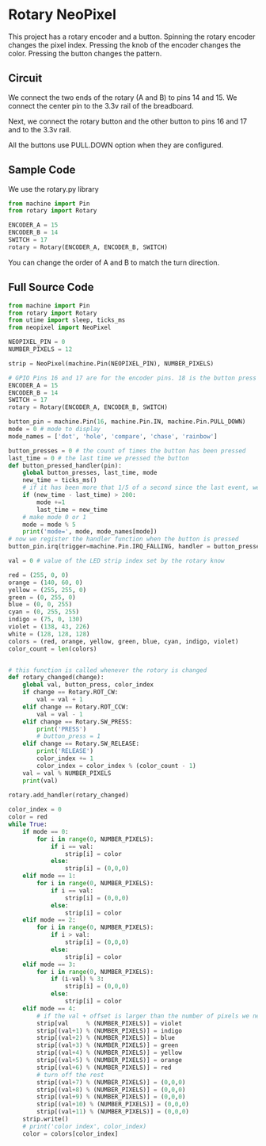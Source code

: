 # Rotary NeoPixel

This project has a rotary encoder and a button.  Spinning the rotary encoder changes the pixel index.  Pressing the knob of the encoder changes the color.   Pressing the button changes the pattern.

## Circuit

We connect the two ends of the rotary (A and B) to pins 14 and 15.  We connect the center pin to the 3.3v rail of the breadboard.

Next, we connect the rotary button and the other button to pins 16 and 17 and to the 3.3v rail.

All the buttons use PULL.DOWN option when they are configured.

## Sample Code

We use the rotary.py library

```py
from machine import Pin
from rotary import Rotary

ENCODER_A = 15
ENCODER_B = 14
SWITCH = 17
rotary = Rotary(ENCODER_A, ENCODER_B, SWITCH)
```

You can change the order of A and B to match the turn direction.

## Full Source Code

```py
from machine import Pin
from rotary import Rotary
from utime import sleep, ticks_ms
from neopixel import NeoPixel

NEOPIXEL_PIN = 0
NUMBER_PIXELS = 12

strip = NeoPixel(machine.Pin(NEOPIXEL_PIN), NUMBER_PIXELS)

# GPIO Pins 16 and 17 are for the encoder pins. 18 is the button press switch.
ENCODER_A = 15
ENCODER_B = 14
SWITCH = 17
rotary = Rotary(ENCODER_A, ENCODER_B, SWITCH)

button_pin = machine.Pin(16, machine.Pin.IN, machine.Pin.PULL_DOWN)
mode = 0 # mode to display
mode_names = ['dot', 'hole', 'compare', 'chase', 'rainbow']

button_presses = 0 # the count of times the button has been pressed
last_time = 0 # the last time we pressed the button
def button_pressed_handler(pin):
    global button_presses, last_time, mode
    new_time = ticks_ms()
    # if it has been more that 1/5 of a second since the last event, we have a new event
    if (new_time - last_time) > 200: 
        mode +=1
        last_time = new_time
    # make mode 0 or 1
    mode = mode % 5
    print('mode=', mode, mode_names[mode])
# now we register the handler function when the button is pressed
button_pin.irq(trigger=machine.Pin.IRQ_FALLING, handler = button_pressed_handler)

val = 0 # value of the LED strip index set by the rotary know

red = (255, 0, 0)
orange = (140, 60, 0)
yellow = (255, 255, 0)
green = (0, 255, 0)
blue = (0, 0, 255)
cyan = (0, 255, 255)
indigo = (75, 0, 130)
violet = (138, 43, 226)
white = (128, 128, 128)
colors = (red, orange, yellow, green, blue, cyan, indigo, violet)
color_count = len(colors)


# this function is called whenever the rotory is changed
def rotary_changed(change):
    global val, button_press, color_index
    if change == Rotary.ROT_CW:
        val = val + 1
    elif change == Rotary.ROT_CCW:
        val = val - 1      
    elif change == Rotary.SW_PRESS:
        print('PRESS')
        # button_press = 1
    elif change == Rotary.SW_RELEASE:
        print('RELEASE')
        color_index += 1
        color_index = color_index % (color_count - 1)
    val = val % NUMBER_PIXELS
    print(val) 
    
rotary.add_handler(rotary_changed)

color_index = 0
color = red
while True:
    if mode == 0:
        for i in range(0, NUMBER_PIXELS):
            if i == val:
                strip[i] = color
            else:
                strip[i] = (0,0,0)
    elif mode == 1:
        for i in range(0, NUMBER_PIXELS):
            if i == val:
                strip[i] = (0,0,0)
            else:
                strip[i] = color
    elif mode == 2:
        for i in range(0, NUMBER_PIXELS):
            if i > val:
                strip[i] = (0,0,0)
            else:
                strip[i] = color
    elif mode == 3:
        for i in range(0, NUMBER_PIXELS):
            if (i-val) % 3:
                strip[i] = (0,0,0)
            else:
                strip[i] = color    
    elif mode == 4:
        # if the val + offset is larger than the number of pixels we need to do a modulo
        strip[val     % (NUMBER_PIXELS)] = violet
        strip[(val+1) % (NUMBER_PIXELS)] = indigo
        strip[(val+2) % (NUMBER_PIXELS)] = blue
        strip[(val+3) % (NUMBER_PIXELS)] = green
        strip[(val+4) % (NUMBER_PIXELS)] = yellow
        strip[(val+5) % (NUMBER_PIXELS)] = orange
        strip[(val+6) % (NUMBER_PIXELS)] = red
        # turn off the rest
        strip[(val+7) % (NUMBER_PIXELS)] = (0,0,0)
        strip[(val+8) % (NUMBER_PIXELS)] = (0,0,0)
        strip[(val+9) % (NUMBER_PIXELS)] = (0,0,0)
        strip[(val+10) % (NUMBER_PIXELS)] = (0,0,0)
        strip[(val+11) % (NUMBER_PIXELS)] = (0,0,0)
    strip.write()
    # print('color index', color_index)
    color = colors[color_index]
```
